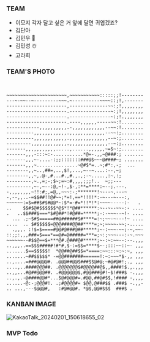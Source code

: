 ### TEAM
- 이모지 각자 달고 싶은 거 앞에 달면 귀엽겠죠?
- 김단아
- 김민우 🐷
- 김민성 ☃️
- 고라희

### TEAM'S PHOTO

```


~~~~~~~~~~~~~~~~~~~~~~,~~~~~~~~~~~:::::;;!--------
---~-~~--~---------~~~.~----------~~~~::;!,-------
----------------------,--------------~~:;!,,,,,,,,
----------------------.---------------~:;!,,,,,,,,
----------------------.---------------~:;!.,,,,,,,
----------------------.----,,,,,,-----~~:!........
------------,,,,,,,,,,.-,,,,,,,,,,,,--~~:!........
----------,,,,,,,,,,,,.,,,,,,,,,,,,,--~~:;........
----------,,,,,,,,,,,,.,,,,,,,,,,,,,,--~:;........
---------,,,,,,,,,,,,,.,,,,,,,,,,,,,,--~:;........
-------,,,,,,,,,,,.....,......,,,,,,~=$~:;........
-------,,,-:::~:-...........*@=-.,,~@###:; .......
-------,,,~-....-:;;:::::::###@$~~~@####~; .......
-------,,,~...............~@#$*=..~;#*:,-;  ...   
--------,,~..,##=,..,$!,...,~--~....:--,~;        
--------,,~,.@-,#...#.,#.,.,;-~.....,:~,:;        
---------,~.,=;-;$~;=~:#,,,,;;;!..  ~;;---        
---------,~-,~--:@,~!-,$-,:**=****:~--;.---.      
-,,,,,,,,~!!:#;,=@,,~~~:-;*******!~---~,---~      
-,--,,..-=$$##!!@#~~;*=!,==*!!!!*:-~---~---:,     
~~~~~~:=$=##$#$#@@*~:$*=-#=*!!*!*:~~~~-----:-   . 
..    $$#$@#$$$$$$*@$*!*@##******:~--~--~~-:- ....
.   ..$$###$===*$#@##*!#@##=*****;-:-~~~--~!- ....
  ... .;~$#$=====##@######$#****=:~;~~-~---!~ ....
....  .. $#$$$$$=@@@####@@##****=;~;~~~~-~~;-.....
  .,,,. :!$=$====#@@#@###@##*****;~-:~~~-~~;-~,~~-
::;;:,,,###=$===*==@#=@#####=***=;~:;~~~---:-~.~~~
~~~~~~--#$$@==$=***@#.@###@#*****;~-:~:~~--:--.,,,
..,,,..==$$$#####!#*#,$-:=$$=****$~-;:::~~::~- ,,,
.......$==$$$$$!  *@@##@##$$=*====:~~:::~:~:~, ,,,
.......~##$$$$$* -=@@#######======!:~:~~~*$-,, ,,,
..,....=###@@@@#. .@@@##@@$###$$@#@;~#@#@#!;., ,,,
....,..####@@@##. .@@@@@@@$#@@@@##@$,,####!$.,.,,,
..,,...#@##@@@##. .#@@@@@@$,#@@###@#!~$!###$ -.,,,
..,.,.-@####@@#*...$@#@@@#=.#@@,##@#$$,!#### -,,,,
......-@:-;@@@#!. .;#@@@@#= $@@,@###$$ .###$ -.,,-
.. ...,---$@@@#,   :#@#@@#. *@$,@@#$$$  ###$ .    
```

### KANBAN IMAGE
![KakaoTalk_20240201_150618655_02](https://github.com/DEV-CREW-FOR-KANBAN/KANBAN_PROJECT/assets/145534055/b1caa677-de3e-4d01-8d5e-d8b10ecdc25d)

### MVP Todo
